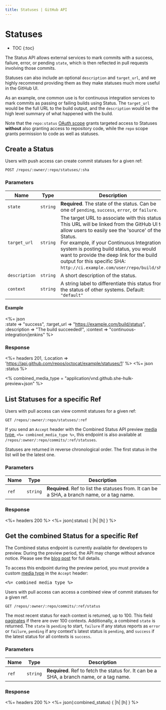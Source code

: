 ```yaml
---
title: Statuses | GitHub API
---
```


# Statuses

* TOC
{:toc}

The Status API allows external services to mark commits with a success,
failure, error, or pending `state`, which is then reflected in pull requests
involving those commits.

Statuses can also include an optional `description` and `target_url`, and
we highly recommend providing them as they make statuses much more
useful in the GitHub UI.

As an example, one common use is for continuous integration
services to mark commits as passing or failing builds using Status.  The
`target_url` would be the full URL to the build output, and the
`description` would be the high level summary of what happened with the
build.

Note that the `repo:status` [OAuth scope](/v3/oauth/#scopes) grants targeted
access to Statuses **without** also granting access to repository code, while the
`repo` scope grants permission to code as well as statuses.

## Create a Status

Users with push access can create commit statuses for a given ref:

    POST /repos/:owner/:repo/statuses/:sha

### Parameters

Name | Type | Description
-----|------|--------------
`state`|`string` | **Required**. The state of the status. Can be one of `pending`, `success`, `error`, or `failure`.
`target_url`|`string` | The target URL to associate with this status.  This URL will be linked from the GitHub UI to allow users to easily see the 'source' of the Status.<br/>For example, if your Continuous Integration system is posting build status, you would want to provide the deep link for the build output for this specific SHA:<br/>`http://ci.example.com/user/repo/build/sha`.
`description`|`string` | A short description of the status.
`context`|`string` | A string label to differentiate this status from the status of other systems. Default: `"default"`

#### Example

<%= json \
  :state         => "success",
  :target_url    => "https://example.com/build/status",
  :description   => "The build succeeded!",
  :context       => "continuous-integration/jenkins"
%>

### Response

<%= headers 201,
      :Location =>
'https://api.github.com/repos/octocat/example/statuses/1' %>
<%= json :status %>

<% combined_media_type = "application/vnd.github.she-hulk-preview+json" %>

## List Statuses for a specific Ref

Users with pull access can view commit statuses for a given ref:

    GET /repos/:owner/:repo/statuses/:ref

<div class="alert">
  <p>
    If you send an <code>Accept</code> header with the Combined Status API preview
    <a href="/v3/media/">media type</a>, <code><%= combined_media_type %></code>,
    this endpoint is also available at <code>/repos/:owner/:repo/commits/:ref/statuses</code>.
  </p>
</div>

Statuses are returned in reverse chronological order. The first status in the
list will be the latest one.

### Parameters

Name | Type | Description
-----|------|--------------
`ref`|`string` | **Required**. Ref to list the statuses from. It can be a SHA, a branch name, or a tag name.


### Response

<%= headers 200 %>
<%= json(:status) { |h| [h] } %>

## Get the combined Status for a specific Ref

<div class="alert">
  <p>
    The Combined status endpoint is currently available for developers to preview.
    During the preview period, the API may change without advance notice.
    Please see the <a href="/changes/2014-03-27-combined-status-api/">blog post</a> for full details.
  </p>
  <p>
    To access this endpoint during the preview period, you must provide a custom
    <a href="/v3/media/">media type</a> in the <code>Accept</code> header:
    <pre><%= combined_media_type %></pre>
  </p>
</div>

Users with pull access can access a combined view of commit statuses for a given ref.

    GET /repos/:owner/:repo/commits/:ref/status

The most recent status for each context is returned, up to 100. This field
[paginates](/v3/#pagination) if there are over 100 contexts. Additionally, a
combined `state` is returned. The `state` is `pending` to start, `failure` if
any status reports as `error` or `failure`, `pending` if any context's latest
status is `pending`, and `success` if the latest status for all contexts is
`success`.

### Parameters

Name | Type | Description
-----|------|--------------
`ref`|`string` | **Required**. Ref to fetch the status for. It can be a SHA, a branch name, or a tag name.

### Response
<%= headers 200 %>
<%= json(:combined_status) { |h| [h] } %>
